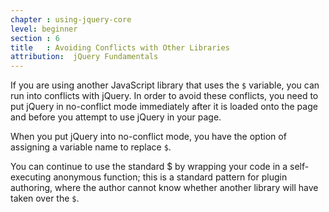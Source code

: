 ```yaml
---
chapter : using-jquery-core
level: beginner
section : 6
title   : Avoiding Conflicts with Other Libraries
attribution:  jQuery Fundamentals
---
```

If you are using another JavaScript library that uses the `$` variable, you can
run into conflicts with jQuery.  In order to avoid these conflicts, you need to
put jQuery in no-conflict mode immediately after it is loaded onto the page and
before you attempt to use jQuery in your page.

When you put jQuery into no-conflict mode, you have the option of assigning a
variable name to replace `$`.

<markup caption="Putting jQuery into no-conflict mode">
    <script src="prototype.js"></script>
    <script src="jquery.js"></script>
    <script>var $j = jQuery.noConflict();</script>
</markup>

You can continue to use the standard $ by wrapping your code in a
self-executing anonymous function; this is a standard pattern for plugin
authoring, where the author cannot know whether another library will have taken
over the `$`.

<markup caption="Using the $ inside an immediately-invoked function expression">
<script src="prototype.js"></script>
<script src="jquery.js"></script>
<script>
jQuery.noConflict();

(function($) {
   // your code here, using the $
})(jQuery);
</script>
</markup>
